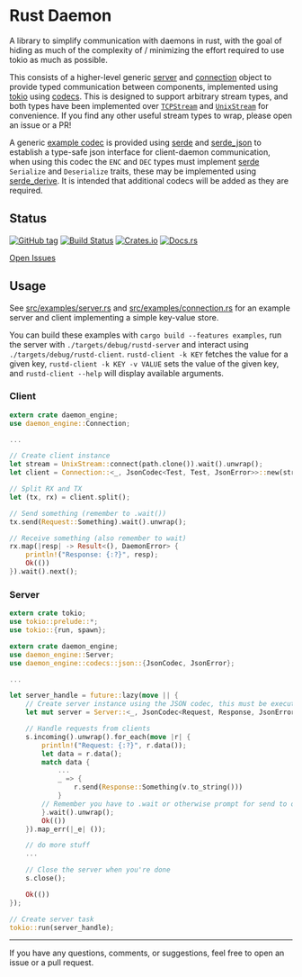 # Rust Daemon

A library to simplify communication with daemons in rust, with the goal of hiding as much of the complexity of / minimizing the effort required to use tokio as much as possible.

This consists of a higher-level generic [server](src/server.rs) and [connection](src/connection.rs) object to provide typed communication between components, implemented using [tokio](https://github.com/tokio-rs/tokio) using [codecs](https://docs.rs/tokio/0.1.12/tokio/codec/index.html). This is designed to support arbitrary stream types, and both types have been implemented over [`TCPStream`](https://docs.rs/tokio/0.1.12/tokio/net/struct.TcpStream.html) and [`UnixStream`](https://docs.rs/tokio/0.1.12/tokio/net/struct.UnixStream.html) for convenience. If you find any other useful stream types to wrap, please open an issue or a PR!

A generic [example codec](src/codecs/json.rs) is provided using [serde](https://serde.rs/) and [serde_json](https://github.com/serde-rs/json) to establish a type-safe json interface for client-daemon communication, when using this codec the `ENC` and `DEC` types must implement [serde](https://serde.rs/) `Serialize` and `Deserialize` traits, these may be implemented using [serde_derive](https://serde.rs/derive.html). It is intended that additional codecs will be added as they are required.


## Status

[![GitHub tag](https://img.shields.io/github/tag/ryankurte/daemon-engine.svg)](https://github.com/ryankurte/daemon-engine)
[![Build Status](https://travis-ci.com/ryankurte/rust-daemon.svg?branch=master)](https://travis-ci.com/ryankurte/rust-daemon)
[![Crates.io](https://img.shields.io/crates/v/daemon-engine.svg)](https://crates.io/crates/daemon-engine)
[![Docs.rs](https://docs.rs/daemon-engine/badge.svg)](https://docs.rs/daemon-engine)

[Open Issues](https://github.com/ryankurte/rust-daemon/issues)


## Usage

See [src/examples/server.rs](src/examples/server.rs) and [src/examples/connection.rs](src/examples/client.rs) for an example server and client implementing a simple key-value store.

You can build these examples with `cargo build --features examples`, run the server with `./targets/debug/rustd-server` and interact using `./targets/debug/rustd-client`. `rustd-client -k KEY` fetches the value for a given key, `rustd-client -k KEY -v VALUE` sets the value of the given key, and `rustd-client --help` will display available arguments.


### Client
```rust
extern crate daemon_engine;
use daemon_engine::Connection;

...

// Create client instance
let stream = UnixStream::connect(path.clone()).wait().unwrap();
let client = Connection::<_, JsonCodec<Test, Test, JsonError>>::new(stream);

// Split RX and TX
let (tx, rx) = client.split();

// Send something (remember to .wait())
tx.send(Request::Something).wait().unwrap();

// Receive something (also remember to wait)
rx.map(|resp| -> Result<(), DaemonError> {
    println!("Response: {:?}", resp);
    Ok(())
}).wait().next();
```

### Server
```rust
extern crate tokio;
use tokio::prelude::*;
use tokio::{run, spawn};

extern crate daemon_engine;
use daemon_engine::Server;
use daemon_engine::codecs::json::{JsonCodec, JsonError};

...

let server_handle = future::lazy(move || {
    // Create server instance using the JSON codec, this must be executed from within a tokio context
    let mut server = Server::<_, JsonCodec<Request, Response, JsonError>>::new_unix(&server_path).unwrap();

    // Handle requests from clients
    s.incoming().unwrap().for_each(move |r| {
        println!("Request: {:?}", r.data());
        let data = r.data();
        match data {
            ...
            _ => {
                r.send(Response::Something(v.to_string()))
            }
        // Remember you have to .wait or otherwise prompt for send to occur
        }.wait().unwrap();
        Ok(())
    }).map_err(|_e| ());

    // do more stuff
    ...

    // Close the server when you're done
    s.close();

    Ok(())
});

// Create server task
tokio::run(server_handle);
```


------

If you have any questions, comments, or suggestions, feel free to open an issue or a pull request.
